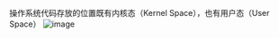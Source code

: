 操作系统代码存放的位置既有内核态（Kernel Space），也有用户态（User Space）
![image](https://github.com/litterqi/operating-system/assets/123362884/fcd384c5-26fb-408b-89ff-fa513343300c)
